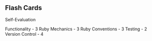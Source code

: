 ##  Flash Cards

Self-Evaluation

Functionality - 3
Ruby Mechanics - 3
Ruby Conventions - 3
Testing - 2
Version Control - 4
